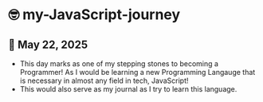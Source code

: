 # 🤓 my-JavaScript-journey

## 📅 May 22, 2025
* This day marks as one of my stepping stones to becoming a Programmer! As I would be learning a new Programming Langauge that is necessary in almost any field in tech, JavaScript! 
* This would also serve as my journal as I try to learn this language. 
